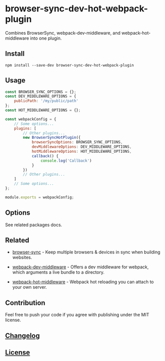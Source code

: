 # browser-sync-dev-hot-webpack-plugin

Combines BrowserSync, webpack-dev-middleware, and webpack-hot-middleware into one plugin.

## Install

```shell
npm install --save-dev browser-sync-dev-hot-webpack-plugin
```

## Usage

```js
const BROWSER_SYNC_OPTIONS = {};
const DEV_MIDDLEWARE_OPTIONS = {
    publicPath: '/my/public/path'
};
const HOT_MIDDLEWARE_OPTIONS = {};

const webpackConfig = {
    // Some options...
    plugins: [
        // Other plugins...
        new BrowserSyncHotPlugin({
            browserSyncOptions: BROWSER_SYNC_OPTIONS,
            devMiddlewareOptions: DEV_MIDDLEWARE_OPTIONS,
            hotMiddlewareOptions: HOT_MIDDLEWARE_OPTIONS,
            callback() {
                console.log('Callback')
            }
        })
        // Other plugins...
    ]
    // Some options...
};

module.exports = webpackConfig;
```

## Options

See related packages docs.

## Related

- [browser-sync](https://github.com/browsersync/browser-sync) - Keep multiple browsers & devices 
in sync when building websites.

- [webpack-dev-middleware](https://github.com/webpack/webpack-dev-middleware) - Offers a dev middleware for webpack, 
which arguments a live bundle to a directory.

- [webpack-hot-middleware](https://github.com/glenjamin/webpack-hot-middleware) - Webpack hot reloading 
you can attach to your own server.

## Contribution

Feel free to push your code if you agree with publishing under the MIT license.

## [Changelog](CHANGELOG.md)

## [License](LICENSE)
